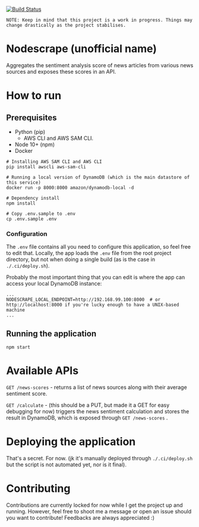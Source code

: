 [![Build Status](https://travis-ci.org/verzac/news-neutrality-scraper.svg?branch=master)](https://travis-ci.org/verzac/news-neutrality-scraper)

```
NOTE: Keep in mind that this project is a work in progress. Things may change drastically as the project stabilises.
```

# Nodescrape (unofficial name)
Aggregates the sentiment analysis score of news articles from various news sources and exposes these scores in an API.

# How to run
## Prerequisites
* Python (pip)
    * AWS CLI and AWS SAM CLI.
* Node 10+ (npm)
* Docker

```
# Installing AWS SAM CLI and AWS CLI
pip install awscli aws-sam-cli

# Running a local version of DynamoDB (which is the main datastore of this service)
docker run -p 8000:8000 amazon/dynamodb-local -d

# Dependency install
npm install

# Copy .env.sample to .env
cp .env.sample .env
```
### Configuration
The `.env` file contains all you need to configure this application, so feel free to edit that. Locally, the app loads the `.env` file from the root project directory, but not when doing a single build (as is the case in `./.ci/deploy.sh`).

Probably the most important thing that you can edit is where the app can access your local DynamoDB instance:
```
...
NODESCRAPE_LOCAL_ENDPOINT=http://192.168.99.100:8000  # or http://localhost:8000 if you're lucky enough to have a UNIX-based machine
...
```

## Running the application
```
npm start
```

# Available APIs
`GET /news-scores` - returns a list of news sources along with their average sentiment score.

`GET /calculate` - (this should be a PUT, but made it a GET for easy debugging for now) triggers the news sentiment calculation and stores the result in DynamoDB, which is exposed through `GET /news-scores` .

# Deploying the application
That's a secret. For now. (jk it's manually deployed through `./.ci/deploy.sh` but the script is not automated yet, nor is it final).

# Contributing
Contributions are currently locked for now while I get the project up and running. However, feel free to shoot me a message or open an issue should you want to contribute! Feedbacks are always appreciated :)